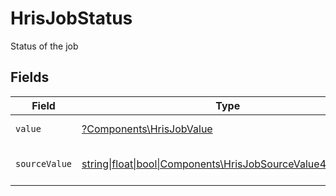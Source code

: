 # HrisJobStatus

Status of the job


## Fields

| Field                                                                                                        | Type                                                                                                         | Required                                                                                                     | Description                                                                                                  | Example                                                                                                      |
| ------------------------------------------------------------------------------------------------------------ | ------------------------------------------------------------------------------------------------------------ | ------------------------------------------------------------------------------------------------------------ | ------------------------------------------------------------------------------------------------------------ | ------------------------------------------------------------------------------------------------------------ |
| `value`                                                                                                      | [?Components\HrisJobValue](../../Models/Components/HrisJobValue.md)                                          | :heavy_minus_sign:                                                                                           | The status of the job.                                                                                       | open                                                                                                         |
| `sourceValue`                                                                                                | [string\|float\|bool\|Components\HrisJobSourceValue4\|array\|null](../../Models/Components/HrisJobSourceValue.md) | :heavy_minus_sign:                                                                                           | The source value of the job status.                                                                          |                                                                                                              |